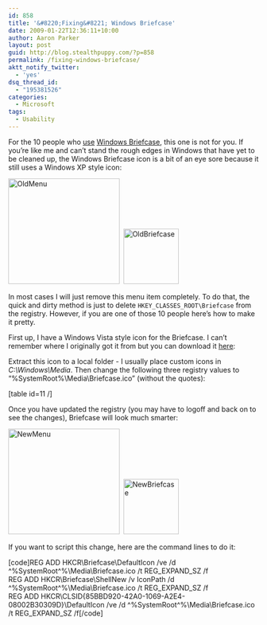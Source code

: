 ```yaml
---
id: 858
title: '&#8220;Fixing&#8221; Windows Briefcase'
date: 2009-01-22T12:36:11+10:00
author: Aaron Parker
layout: post
guid: http://blog.stealthpuppy.com/?p=858
permalink: /fixing-windows-briefcase/
aktt_notify_twitter:
  - 'yes'
dsq_thread_id:
  - "195381526"
categories:
  - Microsoft
tags:
  - Usability
---
```

For the 10 people who [use](http://support.microsoft.com/kb/307885) [Windows Briefcase](http://en.wikipedia.org/wiki/Briefcase_%28Microsoft_Windows%29), this one is not for you. If you’re like me and can’t stand the rough edges in Windows that have yet to be cleaned up, the Windows Briefcase icon is a bit of an eye sore because it still uses a Windows XP style icon:

[<img style="border-right-width: 0px; display: inline; border-top-width: 0px; border-bottom-width: 0px; border-left-width: 0px" title="OldMenu" src="http://stealthpuppy.com/wp-content/uploads/2009/01/oldmenu-thumb.png" border="0" alt="OldMenu" width="224" height="212" />](http://stealthpuppy.com/wp-content/uploads/2009/01/oldmenu.png)  [<img style="border-bottom: 0px; border-left: 0px; display: inline; border-top: 0px; border-right: 0px" title="OldBriefcase" src="http://stealthpuppy.com/wp-content/uploads/2009/01/oldbriefcase-thumb.png" border="0" alt="OldBriefcase" width="111" height="111" />](http://stealthpuppy.com/wp-content/uploads/2009/01/oldbriefcase.png)

In most cases I will just remove this menu item completely. To do that, the quick and dirty method is just to delete `HKEY_CLASSES_ROOT\Briefcase` from the registry. However, if you are one of those 10 people here’s how to make it pretty.

First up, I have a Windows Vista style icon for the Briefcase. I can’t remember where I originally got it from but you can download it [here](http://cid-74b5baa3414de283.skydrive.live.com/self.aspx/Public/Icons/Briefcase%20Icon.zip):



Extract this icon to a local folder - I usually place custom icons in _C:\Windows\Media_. Then change the following three registry values to &#8220;%SystemRoot%\Media\Briefcase.ico&#8221; (without the quotes):

[table id=11 /]

Once you have updated the registry (you may have to logoff and back on to see the changes), Briefcase will look much smarter:

[<img style="border-right-width: 0px; display: inline; border-top-width: 0px; border-bottom-width: 0px; border-left-width: 0px" title="NewMenu" src="http://stealthpuppy.com/wp-content/uploads/2009/01/newmenu-thumb.png" border="0" alt="NewMenu" width="224" height="212" />](http://stealthpuppy.com/wp-content/uploads/2009/01/newmenu.png)  [<img style="border-right-width: 0px; display: inline; border-top-width: 0px; border-bottom-width: 0px; border-left-width: 0px" title="NewBriefcase" src="http://stealthpuppy.com/wp-content/uploads/2009/01/newbriefcase-thumb.png" border="0" alt="NewBriefcase" width="111" height="111" />](http://stealthpuppy.com/wp-content/uploads/2009/01/newbriefcase.png)

If you want to script this change, here are the command lines to do it:

[code]REG ADD HKCR\Briefcase\DefaultIcon /ve /d ^%SystemRoot^%\Media\Briefcase.ico /t REG\_EXPAND\_SZ /f  
REG ADD HKCR\Briefcase\ShellNew /v IconPath /d ^%SystemRoot^%\Media\Briefcase.ico /t REG\_EXPAND\_SZ /f  
REG ADD HKCR\CLSID\{85BBD920-42A0-1069-A2E4-08002B30309D}\DefaultIcon /ve /d ^%SystemRoot^%\Media\Briefcase.ico /t REG\_EXPAND\_SZ /f[/code]